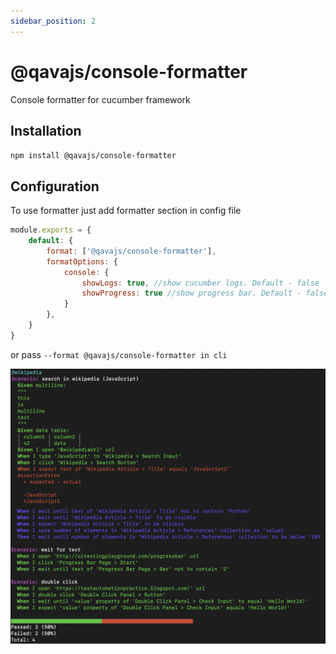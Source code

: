 ```yaml
---
sidebar_position: 2
---
```


# @qavajs/console-formatter

Console formatter for cucumber framework

## Installation
`npm install @qavajs/console-formatter`

## Configuration
To use formatter just add formatter section in config file

```javascript
module.exports = {
    default: {
        format: ['@qavajs/console-formatter'],
        formatOptions: {
            console: {
                showLogs: true, //show cucumber logs. Default - false
                showProgress: true //show progress bar. Default - false
            }
        },
    }
}
```

or pass `--format @qavajs/console-formatter in cli`

![](https://raw.githubusercontent.com/qavajs/console-formatter/master/assets/report_example.png)
